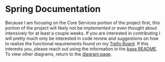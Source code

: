 # Spring Documentation
Because I am focusing on the Core Services portion of the project first, this portion of the project will likely not be implemented or even thought about intensively for at least a couple weeks. If you are interested in contributing I will pretty much only be interested in code review and suggestions on how to realize the functional requirements found on my [Trello Board](https://trello.com/b/uBXwmjyn/investmentproject-trello). If this interests you, please reach out using the information in the [base README](https://github.com/OWurst/PortfolioProject/tree/main#readme). To view other diagrams, return to the [diagram page](https://github.com/OWurst/PortfolioProject/tree/main/Diagrams#readme).

